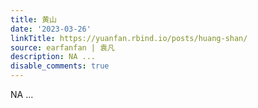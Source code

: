 ```yaml
---
title: 黄山
date: '2023-03-26'
linkTitle: https://yuanfan.rbind.io/posts/huang-shan/
source: earfanfan | 袁凡
description: NA ...
disable_comments: true
---
```

NA ...